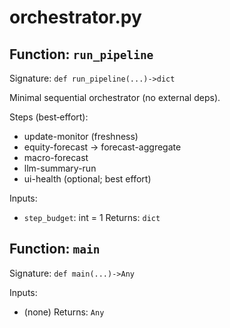 # orchestrator.py

## Function: `run_pipeline`

Signature: `def run_pipeline(...)->dict`

Minimal sequential orchestrator (no external deps).

Steps (best‑effort):
- update-monitor (freshness)
- equity-forecast → forecast-aggregate
- macro-forecast
- llm-summary-run
- ui-health (optional; best effort)

Inputs:
- `step_budget`: int = 1
Returns: `dict`

## Function: `main`

Signature: `def main(...)->Any`

Inputs:
- (none)
Returns: `Any`
